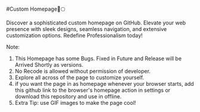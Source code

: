 #Custom Homepage🚀🌕

Discover a sophisticated custom homepage on GitHub. Elevate your web presence with sleek designs, seamless navigation, and extensive customization options. Redefine Professionalism today!

Note:
1. This Homepage has some Bugs. Fixed in Future and Release will be Arrived Shortly as versions.
2. No Recode is allowed without permission of developer.
3. Explore all across of the page to customize yourself.
4. if you want the page in as homepage whenever your browser starts, add this github link to the browser's homepage action in settings or download this repository and use in offline.
5. Extra Tip:
use GIF images to make the page cool!
